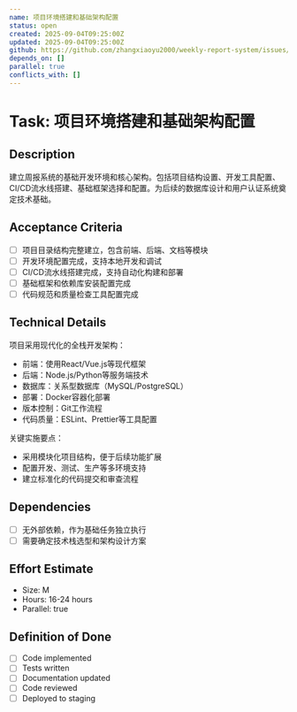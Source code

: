 ```yaml
---
name: 项目环境搭建和基础架构配置
status: open
created: 2025-09-04T09:25:00Z
updated: 2025-09-04T09:25:00Z
github: https://github.com/zhangxiaoyu2000/weekly-report-system/issues/2
depends_on: []
parallel: true
conflicts_with: []
---
```


# Task: 项目环境搭建和基础架构配置

## Description
建立周报系统的基础开发环境和核心架构。包括项目结构设置、开发工具配置、CI/CD流水线搭建、基础框架选择和配置。为后续的数据库设计和用户认证系统奠定技术基础。

## Acceptance Criteria
- [ ] 项目目录结构完整建立，包含前端、后端、文档等模块
- [ ] 开发环境配置完成，支持本地开发和调试
- [ ] CI/CD流水线搭建完成，支持自动化构建和部署
- [ ] 基础框架和依赖库安装配置完成
- [ ] 代码规范和质量检查工具配置完成

## Technical Details
项目采用现代化的全栈开发架构：
- 前端：使用React/Vue.js等现代框架
- 后端：Node.js/Python等服务端技术
- 数据库：关系型数据库（MySQL/PostgreSQL）
- 部署：Docker容器化部署
- 版本控制：Git工作流程
- 代码质量：ESLint、Prettier等工具配置

关键实施要点：
- 采用模块化项目结构，便于后续功能扩展
- 配置开发、测试、生产等多环境支持
- 建立标准化的代码提交和审查流程

## Dependencies
- [ ] 无外部依赖，作为基础任务独立执行
- [ ] 需要确定技术栈选型和架构设计方案

## Effort Estimate  
- Size: M
- Hours: 16-24 hours
- Parallel: true

## Definition of Done
- [ ] Code implemented
- [ ] Tests written
- [ ] Documentation updated
- [ ] Code reviewed
- [ ] Deployed to staging
